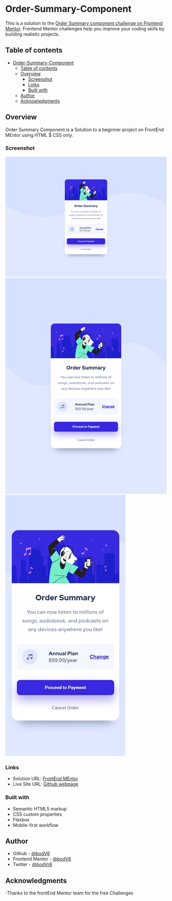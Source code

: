 # Order-Summary-Component

This is a solution to the [ Order Summary component challenge on Frontend Mentor](https://www.frontendmentor.io/challenges/order-summary-component-QlPmajDUj/hub). Frontend Mentor challenges help you improve your coding skills by building realistic projects.

## Table of contents

- [Order-Summary-Component](#order-summary-component)
  - [Table of contents](#table-of-contents)
  - [Overview](#overview)
    - [Screenshot](#screenshot)
    - [Links](#links)
    - [Built with](#built-with)
  - [Author](#author)
  - [Acknowledgments](#acknowledgments)

## Overview

Order Summary Component is a Solution to a beginner project on FrontEnd MEntor using HTML $ CSS only.

### Screenshot

![](./screenshots/127%20-%20Generic%20Laptop%20-%202023-13-5%20at%207.50.25%20PM.jpg)
![](./screenshots/127%20-%20iPad%20-%202023-13-5%20at%207.50.24%20PM.jpg)
![](./screenshots/127%20-%20iPhone%20X%20-%202023-13-5%20at%207.50.22%20PM.jpg)

### Links

- Solution URL: [FrontEnd MEntor](https://www.frontendmentor.io/solutions/order-summarry-component-using-html-and-css-only-apxEXqQMS3)
- Live Site URL: [Github webpage](https://bodv6.github.io/Order-Summary-Component/)

### Built with

- Semantic HTML5 markup
- CSS custom properties
- Flexbox
- Mobile-first workflow

## Author

- Github - [@bodV6](https://github.com/bodV6)
- Frontend Mentor - [@bodV6](https://www.frontendmentor.io/profile/bodV6)
- Twitter - [@bodVr6](https://www.twitter.com/bodVr6)

## Acknowledgments

-Thanks to the frontEnd Mentor team for the free Challenges
